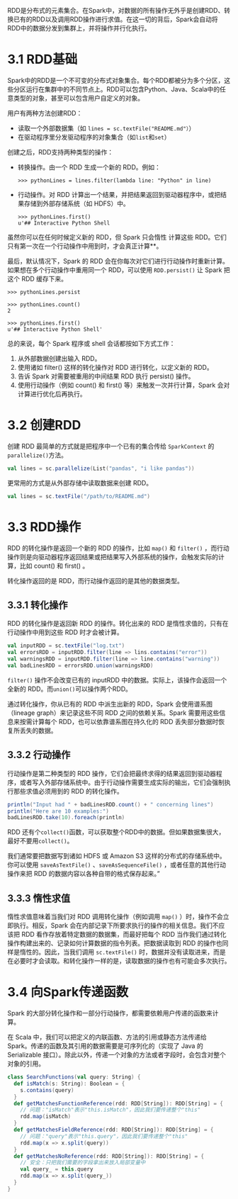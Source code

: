 RDD是分布式的元素集合。在Spark中，对数据的所有操作无外乎是创建RDD、转换已有的RDD以及调用RDD操作进行求值。在这一切的背后，Spark会自动将RDD中的数据分发到集群上，并将操作并行化执行。

# 3.1 RDD基础

Spark中的RDD是一个不可变的分布式对象集合。每个RDD都被分为多个分区，这些分区运行在集群中的不同节点上。RDD可以包含Python、Java、Scala中的任意类型的对象，甚至可以包含用户自定义的对象。

用户有两种方法创建RDD：

- 读取一个外部数据集（如 `lines = sc.textFile("README.md"）`）
- 在驱动程序里分发驱动程序的对象集合（如`list`和`set`）

创建之后，RDD支持两种类型的操作：

- 转换操作。由一个 RDD 生成一个新的 RDD。例如：

  ```
  >>> pythonLines = lines.filter(lambda line: "Python" in line)
  ```

- 行动操作。对 RDD 计算出一个结果，并把结果返回到驱动器程序中，或把结果存储到外部存储系统（如 HDFS）中。

  ```
  >>> pythonLines.first()
  u'## Interactive Python Shell
  ```


虽然你可以在任何时候定义新的 RDD，但 Spark 只会惰性 计算这些 RDD。它们只有第一次在一个行动操作中用到时，才会真正计算**。

最后，默认情况下，Spark 的 RDD 会在你每次对它们进行行动操作时重新计算。如果想在多个行动操作中重用同一个 RDD，可以使用 `RDD.persist()` 让 Spark 把这个 RDD 缓存下来。

```
>>> pythonLines.persist

>>> pythonLines.count()
2

>>> pythonLines.first()
u'## Interactive Python Shell'
```

总的来说，每个 Spark 程序或 shell 会话都按如下方式工作：

1. 从外部数据创建出输入 RDD。
2. 使用诸如 filter() 这样的转化操作对 RDD 进行转化，以定义新的 RDD。
3. 告诉 Spark 对需要被重用的中间结果 RDD 执行 persist() 操作。
4. 使用行动操作（例如 count() 和 first() 等）来触发一次并行计算，Spark 会对计算进行优化后再执行。

# 3.2 创建RDD

创建 RDD 最简单的方式就是把程序中一个已有的集合传给 `SparkContext` 的` parallelize() `方法。

```scala
val lines = sc.parallelize(List("pandas", "i like pandas"))

```

更常用的方式是从外部存储中读取数据来创建 RDD。

```scala
val lines = sc.textFile("/path/to/README.md")
```

# 3.3 RDD操作

RDD 的转化操作是返回一个新的 RDD 的操作，比如 `map()` 和 `filter()` ，而行动操作则是向驱动器程序返回结果或把结果写入外部系统的操作，会触发实际的计算，比如 count() 和 first() 。

转化操作返回的是 RDD，而行动操作返回的是其他的数据类型。

## 3.3.1 转化操作

RDD 的转化操作是返回新 RDD 的操作。转化出来的 RDD 是惰性求值的，只有在行动操作中用到这些 RDD 时才会被计算。

```scala
val inputRDD = sc.textFile("log.txt")
val errorsRDD = inputRDD.filter(line => lins.contains("error"))
val warningsRDD = inputRDD.filter(line => line.contains("warning"))
val badLinesRDD = errorsRDD.union(warningsRDD)
```

`filter()` 操作不会改变已有的 inputRDD 中的数据。实际上，该操作会返回一个全新的 RDD。而`union()`可以操作两个RDD。

通过转化操作，你从已有的 RDD 中派生出新的 RDD，Spark 会使用谱系图 （lineage graph）来记录这些不同 RDD 之间的依赖关系。Spark 需要用这些信息来按需计算每个 RDD，也可以依靠谱系图在持久化的 RDD 丢失部分数据时恢复所丢失的数据。



## 3.3.2 行动操作

行动操作是第二种类型的 RDD 操作，它们会把最终求得的结果返回到驱动器程序，或者写入外部存储系统中。由于行动操作需要生成实际的输出，它们会强制执行那些求值必须用到的 RDD 的转化操作。

```scala
println("Input had " + badLinesRDD.count() + " concerning lines")
println("Here are 10 examples:")
badLinesRDD.take(10).foreach(println)
```

RDD 还有个`collect()`函数，可以获取整个RDD中的数据。但如果数据集很大，最好不要用`collect()`。

我们通常要把数据写到诸如 HDFS 或 Amazon S3 这样的分布式的存储系统中。你可以使用 `saveAsTextFile()` 、`saveAsSequenceFile()` ，或者任意的其他行动操作来把 RDD 的数据内容以各种自带的格式保存起来。”

## 3.3.3 惰性求值

惰性求值意味着当我们对 RDD 调用转化操作（例如调用 `map()` ）时，操作不会立即执行。相反，Spark 会在内部记录下所要求执行的操作的相关信息。我们不应该把 RDD 看作存放着特定数据的数据集，而最好把每个 RDD 当作我们通过转化操作构建出来的、记录如何计算数据的指令列表。把数据读取到 RDD 的操作也同样是惰性的。因此，当我们调用 `sc.textFile()` 时，数据并没有读取进来，而是在必要时才会读取。和转化操作一样的是，读取数据的操作也有可能会多次执行。

# 3.4 向Spark传递函数

Spark 的大部分转化操作和一部分行动操作，都需要依赖用户传递的函数来计算。

在 Scala 中，我们可以把定义的内联函数、方法的引用或静态方法传递给 Spark。传递的函数及其引用的数据需要是可序列化的（实现了 Java 的 Serializable 接口）。除此以外，传递一个对象的方法或者字段时，会包含对整个对象的引用。

```scala
class SearchFunctions(val query: String) {
  def isMatch(s: String): Boolean = {
    s.contains(query)
  }
  def getMatchesFunctionReference(rdd: RDD[String]): RDD[String] = {
    // 问题："isMatch"表示"this.isMatch"，因此我们要传递整个"this"
    rdd.map(isMatch)
  }
  def getMatchesFieldReference(rdd: RDD[String]): RDD[String] = {
    // 问题："query"表示"this.query"，因此我们要传递整个"this"
    rdd.map(x => x.split(query))
  }
  def getMatchesNoReference(rdd: RDD[String]): RDD[String] = {
    // 安全：只把我们需要的字段拿出来放入局部变量中
    val query_ = this.query
    rdd.map(x => x.split(query_))
  }
}
```


